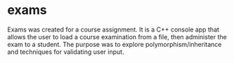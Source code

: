 # exams
Exams was created for a course assignment. It is a C++ console app that allows the user to load a course examination from a file, then administer the exam to a student. The purpose was to explore polymorphism/inheritance and techniques for validating user input.  
